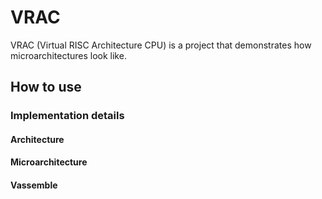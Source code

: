 # VRAC
VRAC (Virtual RISC Architecture CPU) is a project that demonstrates how microarchitectures look like.

## How to use

### Implementation details

#### Architecture

#### Microarchitecture

#### Vassemble
